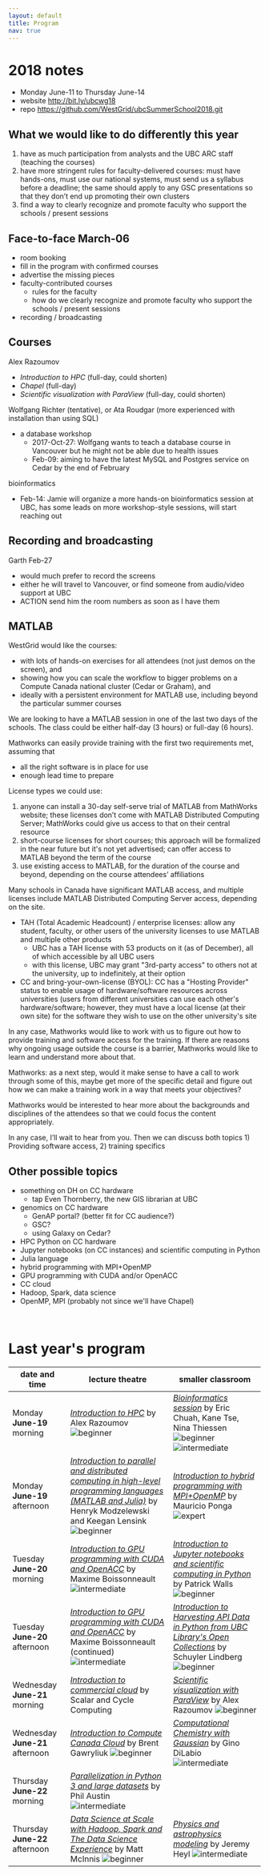 ```yaml
---
layout: default
title: Program
nav: true
---
```


# 2018 notes

- Monday June-11 to Thursday June-14
- website http://bit.ly/ubcwg18
- repo https://github.com/WestGrid/ubcSummerSchool2018.git

## What we would like to do differently this year

1. have as much participation from analysts and the UBC ARC staff (teaching the courses)
1. have more stringent rules for faculty-delivered courses: must have hands-ons, must use our national
   systems, must send us a syllabus before a deadline; the same should apply to any GSC presentations so
   that they don’t end up promoting their own clusters
1. find a way to clearly recognize and promote faculty who support the schools / present sessions

## Face-to-face March-06

- room booking
- fill in the program with confirmed courses
- advertise the missing pieces
- faculty-contributed courses
  - rules for the faculty
  - how do we clearly recognize and promote faculty who support the schools / present sessions
- recording / broadcasting

## Courses

Alex Razoumov
- *Introduction to HPC* (full-day, could shorten)
- *Chapel* (full-day)
- *Scientific visualization with ParaView* (full-day, could shorten)

Wolfgang Richter (tentative), or Ata Roudgar (more experienced with installation than using SQL)
- a database workshop
  - 2017-Oct-27: Wolfgang wants to teach a database course in Vancouver but he might not be able due to
    health issues
  - Feb-09: aiming to have the latest MySQL and Postgres service on Cedar by the end of February

bioinformatics
- Feb-14: Jamie will organize a more hands-on bioinformatics session at UBC, has some leads on more
  workshop-style sessions, will start reaching out


## Recording and broadcasting

Garth Feb-27
- would much prefer to record the screens
- either he will travel to Vancouver, or find someone from audio/video support at UBC
- ACTION send him the room numbers as soon as I have them



## MATLAB

WestGrid would like the courses:
- with lots of hands-on exercises for all attendees (not just demos on the screen), and
- showing how you can scale the workflow to bigger problems on a Compute Canada national cluster (Cedar
    or Graham), and
- ideally with a persistent environment for MATLAB use, including beyond the particular summer courses

We are looking to have a MATLAB session in one of the last two days of the schools. The class could be
either half-day (3 hours) or full-day (6 hours).

Mathworks can easily provide training with the first two requirements met, assuming that
- all the right software is in place for use
- enough lead time to prepare

License types we could use:
1. anyone can install a 30-day self-serve trial of MATLAB from MathWorks website; these licenses don’t
   come with MATLAB Distributed Computing Server; MathWorks could give us access to that on their central
   resource
1. short-course licenses for short courses; this approach will be formalized in the near future but it's
   not yet advertised; can offer access to MATLAB beyond the term of the course
1. use existing access to MATLAB, for the duration of the course and beyond, depending on the course
   attendees’ affiliations

Many schools in Canada have significant MATLAB access, and multiple licenses include MATLAB Distributed
Computing Server access, depending on the site.

- TAH (Total Academic Headcount) / enterprise licenses: allow any student, faculty, or other users of the
  university licenses to use MATLAB and multiple other products
  - UBC has a TAH license with 53 products on it (as of December), all of which accessible by all UBC users
  - with this license, UBC may grant "3rd-party access" to others not at the university, up to
    indefinitely, at their option
- CC and bring-your-own-license (BYOL): CC has a "Hosting Provider" status to enable usage of
  hardware/software resources across universities (users from different universities can use each other's
  hardware/software; however, they must have a local license (at their own site) for the software they
  wish to use on the other university's site

In any case, Mathworks would like to work with us to figure out how to provide training and software
access for the training. If there are reasons why ongoing usage outside the course is a barrier,
Mathworks would like to learn and understand more about that.

Mathworks: as a next step, would it make sense to have a call to work through some of this, maybe get
more of the specific detail and figure out how we can make a training work in a way that meets your
objectives?

Mathworks would be interested to hear more about the backgrounds and disciplines of the attendees so that
we could focus the content appropriately.

In any case, I’ll wait to hear from you. Then we can discuss both topics 1) Providing software access, 2)
training specifics















## Other possible topics

- something on DH on CC hardware
  - tap Even Thornberry, the new GIS librarian at UBC
- genomics on CC hardware
  - GenAP portal? (better fit for CC audience?)
  - GSC?
  - using Galaxy on Cedar?
- HPC Python on CC hardware
- Jupyter notebooks (on CC instances) and scientific computing in Python
- Julia language
- hybrid programming with MPI+OpenMP
- GPU programming with CUDA and/or OpenACC
- CC cloud
- Hadoop, Spark, data science
- OpenMP, MPI (probably not since we'll have Chapel)

&nbsp;

# Last year's program

| date and time | lecture theatre | smaller classroom |
| ------------- | --------------- | ----------------- |
| Monday **June-19** morning | [*Introduction to HPC*](intro.md) by Alex Razoumov ![beginner](images/beginner.png) | [*Bioinformatics session*](bioinfo.md) by Eric Chuah, Kane Tse, Nina Thiessen ![beginner](images/beginner.png) ![intermediate](images/intermediate.png) |
| Monday **June-19** afternoon | [*Introduction to parallel and distributed computing in high-level programming languages (MATLAB and Julia)*](henryk.md) by Henryk Modzelewski and Keegan Lensink ![beginner](images/beginner.png) | [*Introduction to hybrid programming with MPI+OpenMP*](mauricio.md) by Mauricio Ponga ![expert](images/expert.png) |
| Tuesday **June-20** morning | [*Introduction to GPU programming with CUDA and OpenACC*](maxime.md) by Maxime Boissonneault ![intermediate](images/intermediate.png) | [*Introduction to Jupyter notebooks and scientific computing in Python*](patrick.md) by Patrick Walls ![beginner](images/beginner.png) |
| Tuesday **June-20** afternoon | [*Introduction to GPU programming with CUDA and OpenACC*](maxime.md) by Maxime Boissonneault (continued) ![intermediate](images/intermediate.png) | [*Introduction to Harvesting API Data in Python from UBC Library's Open Collections*](schuyler.md) by Schuyler Lindberg ![beginner](images/beginner.png) |
| Wednesday **June-21** morning | [*Introduction to commercial cloud*](scalar.md) by Scalar and Cycle Computing | [*Scientific visualization with ParaView*](visualization.md) by Alex Razoumov ![beginner](images/beginner.png) |
| Wednesday **June-21** afternoon | [*Introduction to Compute Canada Cloud*](brent.md) by Brent Gawryliuk ![beginner](images/beginner.png) | [*Computational Chemistry with Gaussian*](gino.md) by Gino DiLabio ![intermediate](images/intermediate.png) |
| Thursday **June-22** morning | [*Parallelization in Python 3 and large datasets*](https://github.com/phaustin/parallel_python_course/blob/master/austin.md) by Phil Austin ![intermediate](images/intermediate.png) | |
| Thursday **June-22** afternoon | [*Data Science at Scale with Hadoop, Spark and The Data Science Experience*](ibm.md) by Matt McInnis ![beginner](images/beginner.png) | [*Physics and astrophysics modeling*](jeremy.md) by Jeremy Heyl ![intermediate](images/intermediate.png) |
